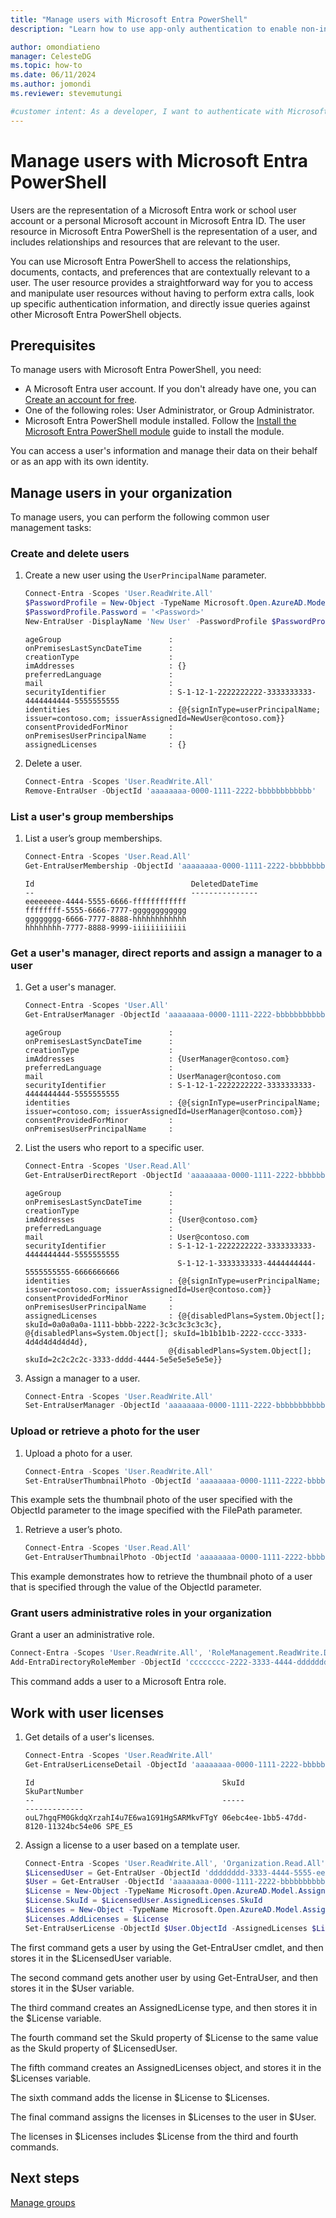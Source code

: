 ```yaml
---
title: "Manage users with Microsoft Entra PowerShell"
description: "Learn how to use app-only authentication to enable non-interactive scenarios with the Microsoft Entra PowerShell SDK."

author: omondiatieno
manager: CelesteDG
ms.topic: how-to
ms.date: 06/11/2024
ms.author: jomondi
ms.reviewer: stevemutungi

#customer intent: As a developer, I want to authenticate with Microsoft Entra using app-only access, so that I can perform non-interactive operations, such as listing users and groups, using the Microsoft Entra PowerShell SDK.
---
```


# Manage users with Microsoft Entra PowerShell

Users are the representation of a Microsoft Entra work or school user account or a personal Microsoft account in Microsoft Entra ID. The user resource in Microsoft Entra PowerShell is the representation of a user, and includes relationships and resources that are relevant to the user.

You can use Microsoft Entra PowerShell to access the relationships, documents, contacts, and preferences that are contextually relevant to a user. The user resource provides a straightforward way for you to access and manipulate user resources without having to perform extra calls, look up specific authentication information, and directly issue queries against other Microsoft Entra PowerShell objects.

## Prerequisites

To manage users with Microsoft Entra PowerShell, you need:

- A Microsoft Entra user account. If you don't already have one, you can [Create an account for free][create-acount].
- One of the following roles: User Administrator, or Group Administrator.
- Microsoft Entra PowerShell module installed. Follow the [Install the Microsoft Entra PowerShell module][installation] guide to install the module.

You can access a user's information and manage their data on their behalf or as an app with its own identity.

## Manage users in your organization

To manage users, you can perform the following common user management tasks:

### Create and delete users

1. Create a new user using the `UserPrincipalName` parameter.

    ```powershell
    Connect-Entra -Scopes 'User.ReadWrite.All'
    $PasswordProfile = New-Object -TypeName Microsoft.Open.AzureAD.Model.PasswordProfile
    $PasswordProfile.Password = '<Password>'
    New-EntraUser -DisplayName 'New User' -PasswordProfile $PasswordProfile -UserPrincipalName 'NewUser@contoso.com' -AccountEnabled $true -MailNickName 'NewUser'
    ```

    ```output
    ageGroup                        :
    onPremisesLastSyncDateTime      :
    creationType                    :
    imAddresses                     : {}
    preferredLanguage               :
    mail                            :
    securityIdentifier              : S-1-12-1-2222222222-3333333333-4444444444-5555555555
    identities                      : {@{signInType=userPrincipalName; issuer=contoso.com; issuerAssignedId=NewUser@contoso.com}}
    consentProvidedForMinor         :
    onPremisesUserPrincipalName     :
    assignedLicenses                : {}
    ```

1. Delete a user.

    ```powershell
    Connect-Entra -Scopes 'User.ReadWrite.All'
    Remove-EntraUser -ObjectId 'aaaaaaaa-0000-1111-2222-bbbbbbbbbbbb'
    ```

### List a user's group memberships 

1. List a user’s group memberships.

    ```powershell
    Connect-Entra -Scopes 'User.Read.All'
    Get-EntraUserMembership -ObjectId 'aaaaaaaa-0000-1111-2222-bbbbbbbbbbbb'
    ```

    ```output
    Id                                   DeletedDateTime
    --                                   ---------------
    eeeeeeee-4444-5555-6666-ffffffffffff
    ffffffff-5555-6666-7777-gggggggggggg
    gggggggg-6666-7777-8888-hhhhhhhhhhhh
    hhhhhhhh-7777-8888-9999-iiiiiiiiiiii
    ```

### Get a user's manager, direct reports and assign a manager to a user

1. Get a user's manager.

    ```powershell
    Connect-Entra -Scopes 'User.All'
    Get-EntraUserManager -ObjectId 'aaaaaaaa-0000-1111-2222-bbbbbbbbbbbb'
    ```

    ```output
    ageGroup                        :
    onPremisesLastSyncDateTime      :
    creationType                    :
    imAddresses                     : {UserManager@contoso.com}
    preferredLanguage               :
    mail                            : UserManager@contoso.com
    securityIdentifier              : S-1-12-1-2222222222-3333333333-4444444444-5555555555
    identities                      : {@{signInType=userPrincipalName; issuer=contoso.com; issuerAssignedId=UserManager@contoso.com}}
    consentProvidedForMinor         :
    onPremisesUserPrincipalName     :
    ```

1. List the users who report to a specific user.

    ```powershell
    Connect-Entra -Scopes 'User.Read.All'
    Get-EntraUserDirectReport -ObjectId 'aaaaaaaa-0000-1111-2222-bbbbbbbbbbbb'
    ```

    ```output
    ageGroup                        :
    onPremisesLastSyncDateTime      :
    creationType                    :
    imAddresses                     : {User@contoso.com}
    preferredLanguage               :
    mail                            : User@contoso.com
    securityIdentifier              : S-1-12-1-2222222222-3333333333-4444444444-5555555555
                                      S-1-12-1-3333333333-4444444444-5555555555-6666666666
    identities                      : {@{signInType=userPrincipalName; issuer=contoso.com; issuerAssignedId=User@contoso.com}}
    consentProvidedForMinor         :
    onPremisesUserPrincipalName     :
    assignedLicenses                : {@{disabledPlans=System.Object[]; skuId=0a0a0a0a-1111-bbbb-2222-3c3c3c3c3c3c}, @{disabledPlans=System.Object[]; skuId=1b1b1b1b-2222-cccc-3333-4d4d4d4d4d4d},
                                    @{disabledPlans=System.Object[]; skuId=2c2c2c2c-3333-dddd-4444-5e5e5e5e5e5e}}
    ```

1. Assign a manager to a user.

    ```powershell
    Connect-Entra -Scopes 'User.ReadWrite.All'
    Set-EntraUserManager -ObjectId 'aaaaaaaa-0000-1111-2222-bbbbbbbbbbbb' -RefObjectId 'bbbbbbbb-1111-2222-3333-cccccccccccc'
    ```

### Upload or retrieve a photo for the user

1. Upload a photo for a user.

    ```powershell
    Connect-Entra -Scopes 'User.ReadWrite.All'
    Set-EntraUserThumbnailPhoto -ObjectId 'aaaaaaaa-0000-1111-2222-bbbbbbbbbbbb' -FilePath D:\UserThumbnailPhoto.jpg
    ```

This example sets the thumbnail photo of the user specified with the ObjectId parameter to the image specified with the FilePath parameter.

1. Retrieve a user’s photo.

    ```powershell
    Connect-Entra -Scopes 'User.Read.All'
    Get-EntraUserThumbnailPhoto -ObjectId 'aaaaaaaa-0000-1111-2222-bbbbbbbbbbbb'
    ```

This example demonstrates how to retrieve the thumbnail photo of a user that is specified through the value of the ObjectId parameter.

### Grant users administrative roles in your organization

Grant a user an administrative role.

```powershell
Connect-Entra -Scopes 'User.ReadWrite.All', 'RoleManagement.ReadWrite.Directory'
Add-EntraDirectoryRoleMember -ObjectId 'cccccccc-2222-3333-4444-dddddddddddd' -RefObjectId 'aaaaaaaa-0000-1111-2222-bbbbbbbbbbbb'
```

This command adds a user to a Microsoft Entra role.

## Work with user licenses

1. Get details of a user's licenses.

    ```powershell
    Connect-Entra -Scopes 'User.ReadWrite.All'
    Get-EntraUserLicenseDetail -ObjectId 'aaaaaaaa-0000-1111-2222-bbbbbbbbbbbb'
    ```

    ```output
    Id                                          SkuId                                SkuPartNumber
    --                                          -----                                -------------
    ouL7hgqFM0GkdqXrzahI4u7E6wa1G91HgSARMkvFTgY 06ebc4ee-1bb5-47dd-8120-11324bc54e06 SPE_E5
    ```

1. Assign a license to a user based on a template user.

    ```powershell
    Connect-Entra -Scopes 'User.ReadWrite.All', 'Organization.Read.All','AuditLog.Read.all'
    $LicensedUser = Get-EntraUser -ObjectId 'dddddddd-3333-4444-5555-eeeeeeeeeeee'  
    $User = Get-EntraUser -ObjectId 'aaaaaaaa-0000-1111-2222-bbbbbbbbbbbb'  
    $License = New-Object -TypeName Microsoft.Open.AzureAD.Model.AssignedLicense 
    $License.SkuId = $LicensedUser.AssignedLicenses.SkuId 
    $Licenses = New-Object -TypeName Microsoft.Open.AzureAD.Model.AssignedLicenses 
    $Licenses.AddLicenses = $License 
    Set-EntraUserLicense -ObjectId $User.ObjectId -AssignedLicenses $Licenses
    ```

The first command gets a user by using the Get-EntraUser cmdlet, and then stores it in the $LicensedUser variable.

The second command gets another user by using Get-EntraUser, and then stores it in the $User variable.

The third command creates an AssignedLicense type, and then stores it in the $License variable.

The fourth command set the SkuId property of $License to the same value as the SkuId property of $LicensedUser.

The fifth command creates an AssignedLicenses object, and stores it in the $Licenses variable.

The sixth command adds the license in $License to $Licenses.

The final command assigns the licenses in $Licenses to the user in $User.

The licenses in $Licenses includes $License from the third and fourth commands.

## Next steps

[Manage groups][tutorial-groups]

<!-- link references -->

[installation]: installation.md
[tutorial-groups]: tutorial-groups.md
[create-acount]: https://azure.microsoft.com/free/?WT.mc_id=A261C142F

